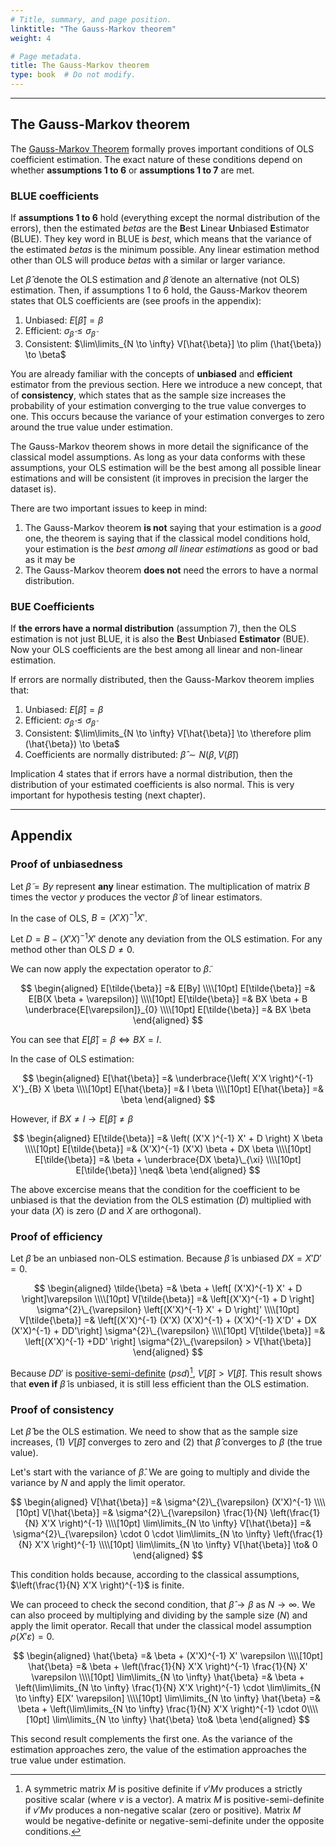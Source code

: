 ```yaml
---
# Title, summary, and page position.
linktitle: "The Gauss-Markov theorem"
weight: 4

# Page metadata.
title: The Gauss-Markov theorem
type: book  # Do not modify.
---
```




---

## The Gauss-Markov theorem

The [Gauss-Markov Theorem](https://en.wikipedia.org/wiki/Gauss%E2%80%93Markov_theorem#Remarks_on_the_proof) formally proves important conditions of OLS coefficient estimation. The exact nature of these conditions depend on whether **assumptions 1 to 6** or **assumptions 1 to 7** are met.

### BLUE coefficients

If **assumptions 1 to 6** hold (everything except the normal distribution of the errors), then the estimated $betas$ are the **B**est **L**inear **U**nbiased **E**stimator (BLUE). They key word in BLUE is *best*, which means that the variance of the estimated $betas$ is the minimum possible. Any linear estimation method other than OLS will produce $betas$ with a similar or larger variance.

Let $\hat{\beta}$ denote the OLS estimation and $\tilde{\beta}$ denote an alternative (not OLS) estimation. Then, if assumptions 1 to 6 hold, the Gauss-Markov theorem states that OLS coefficients are (see proofs in the appendix):

1. Unbiased: $E[\hat{\beta}] = \beta$
2. Efficient: $\sigma_{\hat{\beta}} \leq \sigma_{\tilde{\beta}}$
3. Consistent: $\lim\limits_{N \to \infty} V[\hat{\beta}] \to plim (\hat{\beta}) \to \beta$

You are already familiar with the concepts of **unbiased** and **efficient** estimator from the previous section. Here we introduce a new concept, that of **consistency**, which states that as the sample size increases the probability of your estimation converging to the true value converges to one. This occurs because the variance of your estimation converges to zero around the true value under estimation.

The Gauss-Markov theorem shows in more detail the significance of the classical model assumptions. As long as your data conforms with these assumptions, your OLS estimation will be the best among all possible linear estimations and will be consistent (it improves in precision the larger the dataset is).

There are two important issues to keep in mind:
1. The Gauss-Markov theorem **is not** saying that your estimation is a *good* one, the theorem is saying that if the classical model conditions hold, your estimation is the *best among all linear estimations* as good or bad as it may be
2. The Gauss-Markov theorem **does not** need the errors to have a normal distribution.

### BUE Coefficients

If **the errors have a normal distribution** (assumption 7), then the OLS estimation is not just BLUE, it is also the **B**est **U**nbiased **Estimator** (BUE). Now your OLS coefficients are the best among all linear and non-linear estimation.

If errors are normally distributed, then the Gauss-Markov theorem implies that:

1. Unbiased: $E[\hat{\beta}] = \beta$
2. Efficient: $\sigma_{\hat{\beta}} \leq \sigma_{\tilde{\beta}}$
3. Consistent: $\lim\limits_{N \to \infty} V[\hat{\beta}] \to \therefore plim (\hat{\beta}) \to \beta$
4. Coefficients are normally distributed: $\hat{\beta} \sim N\left(\beta, V(\hat{\beta})\right)$

Implication 4 states that if errors have a normal distribution, then the distribution of your estimated coefficients is also normal. This is very important for hypothesis testing (next chapter).

---

## Appendix

### Proof of unbiasedness

Let $\tilde{\beta} = By$ represent **any** linear estimation. The multiplication of matrix $B$ times the vector $y$ produces the vector $\tilde{\beta}$ of linear estimators.

In the case of OLS, $B = \left( X'X \right)^{-1} X'$.

Let $D = B - \left(X'X \right)^{-1} X'$ denote any deviation from the OLS estimation. For any method other than OLS $D \neq0$.

We can now apply the expectation operator to $\tilde{\beta}$.

$$
\begin{aligned}
E[\tilde{\beta}] =& E[By] \\\\[10pt]
E[\tilde{\beta}] =& E[B(X \beta + \varepsilon)] \\\\[10pt]
E[\tilde{\beta}] =& BX \beta + B \underbrace{E[\varepsilon]}_{0} \\\\[10pt]
E[\tilde{\beta}] =& BX \beta
\end{aligned}
$$

You can see that $E[\tilde{\beta}] = \beta \iff BX = I$.

In the case of OLS estimation:

$$
\begin{aligned}
E[\hat{\beta}] =& \underbrace{\left( X'X \right)^{-1} X'}_{B} X \beta \\\\[10pt]
E[\hat{\beta}] =& I \beta \\\\[10pt]
E[\hat{\beta}] =& \beta
\end{aligned}
$$

However, if $BX \neq I \to E[\tilde{\beta}] \neq \beta$

$$
\begin{aligned}
E[\tilde{\beta}] =& \left( (X'X )^{-1} X' + D \right) X \beta \\\\[10pt]
E[\tilde{\beta}] =& (X'X)^{-1} (X'X) \beta + DX \beta \\\\[10pt]
E[\tilde{\beta}] =& \beta + \underbrace{DX \beta}\_{\xi} \\\\[10pt]
E[\tilde{\beta}] \neq& \beta
\end{aligned}
$$

The above excercise means that the condition for the coefficient to be unbiased is that the deviation from the OLS estimation $(D)$ multiplied with your data $(X)$ is zero ($D$ and $X$ are orthogonal).

### Proof of efficiency

Let $\tilde{\beta}$ be an unbiased non-OLS estimation. Because $\tilde{\beta}$ is unbiased $DX=X'D'=0$.

$$
\begin{aligned}
\tilde{\beta} =& \beta + \left[ (X'X)^{-1} X' + D \right]\varepsilon \\\\[10pt]
V[\tilde{\beta}] =& \left[(X'X)^{-1} + D \right] \sigma^{2}\_{\varepsilon} \left[(X'X)^{-1} X' + D \right]' \\\\[10pt]
V[\tilde{\beta}] =& \left[(X'X)^{-1} (X'X) (X'X)^{-1} + (X'X)^{-1} X'D' + DX (X'X)^{-1} + DD'\right] \sigma^{2}\_{\varepsilon} \\\\[10pt]
V[\tilde{\beta}] =& \left[(X'X)^{-1} +DD' \right] \sigma^{2}\_{\varepsilon} > V[\hat{\beta}]
\end{aligned}
$$

Because $DD'$ is [positive-semi-definite](https://en.wikipedia.org/wiki/Definite_symmetric_matrix) ($psd$)[^1], $V[\tilde{\beta}] > V[\hat{\beta}]$. This result shows that **even if** $\tilde{\beta}$ is unbiased, it is still less efficient than the OLS estimation.

### Proof of consistency

Let $\hat{\beta}$ be the OLS estimation. We need to show that as the sample size increases, (1) $V[\hat{\beta}]$ converges to zero and (2) that $\hat{\beta}$ converges to $\beta$ (the true value).

Let's start with the variance of $\hat{\beta}$. We are going to multiply and divide the variance by $N$ and apply the limit operator.

$$
\begin{aligned}
V[\hat{\beta}] =& \sigma^{2}\_{\varepsilon} (X'X)^{-1} \\\\[10pt]
V[\hat{\beta}] =& \sigma^{2}\_{\varepsilon} \frac{1}{N} \left(\frac{1}{N} X'X \right)^{-1} \\\\[10pt]
\lim\limits_{N \to \infty} V[\hat{\beta}] =& \sigma^{2}\_{\varepsilon} \cdot 0 \cdot \lim\limits_{N \to \infty} \left(\frac{1}{N} X'X \right)^{-1} \\\\[10pt]
\lim\limits_{N \to \infty} V[\hat{\beta}] \to& 0
\end{aligned}
$$

This condition holds because, according to the classical assumptions, $\left(\frac{1}{N} X'X \right)^{-1}$ is finite.

We can proceed to check the second condition, that $\hat{\beta} \to \beta$ as $N \to \infty$. We can also proceed by multiplying and dividing by the sample size $(N)$ and apply the limit operator. Recall that under the classical model assumption $\rho(X' \varepsilon) = 0$.

$$
\begin{aligned}
\hat{\beta} =& \beta + (X'X)^{-1} X' \varepsilon \\\\[10pt]
\hat{\beta} =& \beta + \left(\frac{1}{N} X'X \right)^{-1} \frac{1}{N} X' \varepsilon \\\\[10pt]
\lim\limits_{N \to \infty} \hat{\beta} =& \beta + \left(\lim\limits_{N \to \infty} \frac{1}{N} X'X \right)^{-1} \cdot \lim\limits_{N \to \infty} E[X' \varepsilon] \\\\[10pt]
\lim\limits_{N \to \infty} \hat{\beta} =& \beta + \left(\lim\limits_{N \to \infty} \frac{1}{N} X'X \right)^{-1} \cdot 0\\\\[10pt]
\lim\limits_{N \to \infty} \hat{\beta} \to& \beta
\end{aligned}
$$

This second result complements the first one. As the variance of the estimation approaches zero, the value of the estimation approaches the true value under estimation.

<!-- FOOTNOTES -->
[^1]: A symmetric matrix $M$ is positive definite if $v'Mv$ produces a strictly positive scalar (where $v$ is a vector). A matrix $M$ is positive-semi-definite if $v'Mv$ produces a non-negative scalar (zero or positive). Matrix $M$ would be negative-definite or negative-semi-definite under the opposite conditions.
